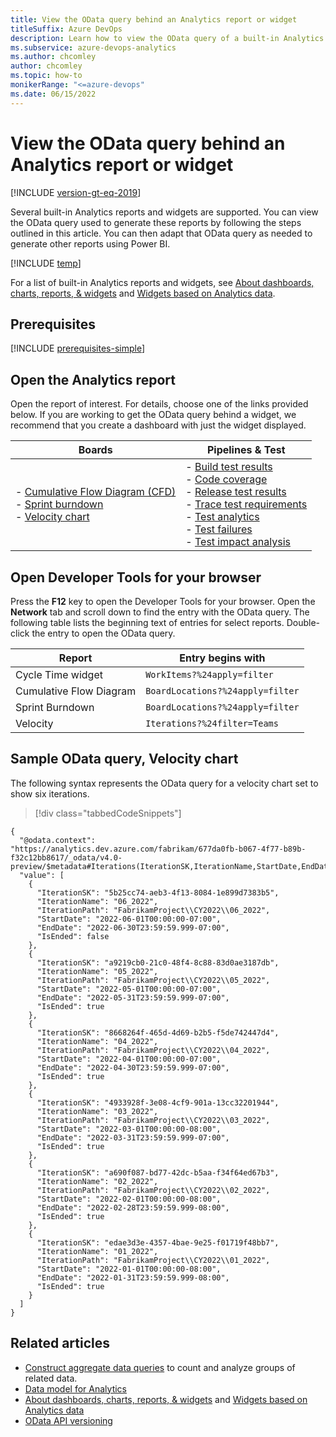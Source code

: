 ```yaml
---
title: View the OData query behind an Analytics report or widget  
titleSuffix: Azure DevOps 
description: Learn how to view the OData query of a built-in Analytics report or widget when working from Azure DevOps. 
ms.subservice: azure-devops-analytics
ms.author: chcomley
author: chcomley
ms.topic: how-to
monikerRange: "<=azure-devops"
ms.date: 06/15/2022
---
```


# View the OData query behind an Analytics report or widget 

[!INCLUDE [version-gt-eq-2019](../../includes/version-gt-eq-2019.md)]

Several built-in Analytics reports and widgets are supported. You can view the OData query used to generate these reports by following the steps outlined in this article. You can then adapt that OData query as needed to generate other reports using Power BI. 

[!INCLUDE [temp](../includes/analytics-preview.md)]
 
For a list of built-in Analytics reports and widgets, see [About dashboards, charts, reports, & widgets](../dashboards/overview.md) and [Widgets based on Analytics data](../dashboards/analytics-widgets.md).

## Prerequisites

[!INCLUDE [prerequisites-simple](../includes/analytics-prerequisites-simple.md)]

## Open the Analytics report  

Open the report of interest. For details, choose one of the links provided below. If you are working to get the OData query behind a widget, we recommend that you create a dashboard with just the widget displayed.  

|**Boards**| **Pipelines & Test** |
|---------------|-----------------------|
|- [Cumulative Flow Diagram (CFD)](../dashboards/cumulative-flow.md#configure-built-in-cfd)<br/>- [Sprint burndown](../dashboards/configure-sprint-burndown.md)<br/>- [Velocity chart](../dashboards/team-velocity.md) |- [Build test results](../../pipelines/test/review-continuous-test-results-after-build.md)<br/>- [Code coverage](../../pipelines/test/review-code-coverage-results.md)<br/>- [Release test results](../../pipelines/test/review-continuous-test-results-after-build.md)<br/>- [Trace test requirements](../../pipelines/test/requirements-traceability.md)<br/>- [Test analytics](../../pipelines/test/test-analytics.md)<br/>- [Test failures](../../pipelines/test/test-analytics.md)<br/>- [Test impact analysis](../../pipelines/test/test-impact-analysis.md)|
 

## Open Developer Tools for your browser 

Press the **F12** key to open the Developer Tools for your browser. Open the **Network** tab and scroll down to find the entry with the OData query. The following table lists the  beginning text of entries for select reports. Double-click the entry to open the OData query. 

 

| Report | Entry begins with |
|--------|-------------------|
| Cycle Time widget | `WorkItems?%24apply=filter` |
| Cumulative Flow Diagram | `BoardLocations?%24apply=filter` |
| Sprint Burndown | `BoardLocations?%24apply=filter` |
| Velocity | `Iterations?%24filter=Teams` | 

## Sample OData query, Velocity chart 

The following syntax represents the OData query for a velocity chart set to show six iterations. 

> [!div class="tabbedCodeSnippets"]
```OData
{
  "@odata.context": "https://analytics.dev.azure.com/fabrikam/677da0fb-b067-4f77-b89b-f32c12bb8617/_odata/v4.0-preview/$metadata#Iterations(IterationSK,IterationName,StartDate,EndDate,IsEnded,IterationPath)",
  "value": [
    {
      "IterationSK": "5b25cc74-aeb3-4f13-8084-1e899d7383b5",
      "IterationName": "06_2022",
      "IterationPath": "FabrikamProject\\CY2022\\06_2022",
      "StartDate": "2022-06-01T00:00:00-07:00",
      "EndDate": "2022-06-30T23:59:59.999-07:00",
      "IsEnded": false
    },
    {
      "IterationSK": "a9219cb0-21c0-48f4-8c88-83d0ae3187db",
      "IterationName": "05_2022",
      "IterationPath": "FabrikamProject\\CY2022\\05_2022",
      "StartDate": "2022-05-01T00:00:00-07:00",
      "EndDate": "2022-05-31T23:59:59.999-07:00",
      "IsEnded": true
    },
    {
      "IterationSK": "8668264f-465d-4d69-b2b5-f5de742447d4",
      "IterationName": "04_2022",
      "IterationPath": "FabrikamProject\\CY2022\\04_2022",
      "StartDate": "2022-04-01T00:00:00-07:00",
      "EndDate": "2022-04-30T23:59:59.999-07:00",
      "IsEnded": true
    },
    {
      "IterationSK": "4933928f-3e08-4cf9-901a-13cc32201944",
      "IterationName": "03_2022",
      "IterationPath": "FabrikamProject\\CY2022\\03_2022",
      "StartDate": "2022-03-01T00:00:00-08:00",
      "EndDate": "2022-03-31T23:59:59.999-07:00",
      "IsEnded": true
    },
    {
      "IterationSK": "a690f087-bd77-42dc-b5aa-f34f64ed67b3",
      "IterationName": "02_2022",
      "IterationPath": "FabrikamProject\\CY2022\\02_2022",
      "StartDate": "2022-02-01T00:00:00-08:00",
      "EndDate": "2022-02-28T23:59:59.999-08:00",
      "IsEnded": true
    },
    {
      "IterationSK": "edae3d3e-4357-4bae-9e25-f01719f48bb7",
      "IterationName": "01_2022",
      "IterationPath": "FabrikamProject\\CY2022\\01_2022",
      "StartDate": "2022-01-01T00:00:00-08:00",
      "EndDate": "2022-01-31T23:59:59.999-08:00",
      "IsEnded": true
    }
  ]
}
```
 

## Related articles

- [Construct aggregate data queries](aggregated-data-analytics.md) to count and analyze groups of related data.
- [Data model for Analytics](data-model-analytics-service.md)
- [About dashboards, charts, reports, & widgets](../dashboards/overview.md) and [Widgets based on Analytics data](../dashboards/analytics-widgets.md)
- [OData API versioning](odata-api-version.md) 
